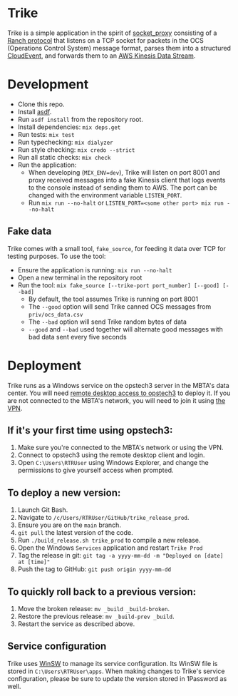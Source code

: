 # Trike

Trike is a simple application in the spirit of [socket_proxy](https://github.com/mbta/socket_proxy) consisting of a [Ranch protocol](https://ninenines.eu/docs/en/ranch/2.1/guide/protocols/) that listens on a TCP socket for packets in the OCS (Operations Control System) message format, parses them into a structured [CloudEvent](https://cloudevents.io/), and forwards them to an [AWS Kinesis Data Stream](https://aws.amazon.com/kinesis/data-streams/).

# Development
- Clone this repo.
- Install [asdf](https://asdf-vm.com/guide/getting-started.html#_1-install-dependencies).
- Run `asdf install` from the repository root.
- Install dependencies: `mix deps.get`
- Run tests: `mix test`
- Run typechecking: `mix dialyzer`
- Run style checking: `mix credo --strict`
- Run all static checks: `mix check`
- Run the application:
  - When developing (`MIX_ENV=dev`), Trike will listen on port 8001 and proxy received messages into a fake Kinesis client that logs events to the console instead of sending them to AWS. The port can be changed with the environment variable `LISTEN_PORT`.
  - Run `mix run --no-halt` or `LISTEN_PORT=<some other port> mix run --no-halt`
## Fake data
Trike comes with a small tool, `fake_source`, for feeding it data over TCP for testing purposes. To use the tool:
- Ensure the application is running: `mix run --no-halt`
- Open a new terminal in the repository root
- Run the tool: `mix fake_source [--trike-port port_number] [--good] [--bad]`
  - By default, the tool assumes Trike is running on port 8001
  - The `--good` option will send Trike canned OCS messages from `priv/ocs_data.csv`
  - The `--bad` option will send Trike random bytes of data
  - `--good` and `--bad` used together will alternate good messages with bad data sent every five seconds


# Deployment
Trike runs as a Windows service on the opstech3 server in the MBTA's data center. You will need [remote desktop access to opstech3](https://github.com/mbta/wiki/blob/master/devops/accessing-windows-servers.md) to deploy it. If you are not connected to the MBTA's network, you will need to join it using [the VPN](https://www.mbta.com/org/workfromhome).

## If it's your first time using opstech3:
1. Make sure you're connected to the MBTA's network or using the VPN.
1. Connect to opstech3 using the remote desktop client and login.
1. Open `C:\Users\RTRUser` using Windows Explorer, and change the permissions to give yourself access when prompted.

## To deploy a new version:
1. Launch Git Bash.
1. Navigate to `/c/Users/RTRUser/GitHub/trike_release_prod`.
1. Ensure you are on the `main` branch.
1. `git pull` the latest version of the code.
1. Run `./build_release.sh trike_prod` to compile a new release.
1. Open the Windows `Services` application and restart `Trike Prod`
1. Tag the release in git: `git tag -a yyyy-mm-dd -m "Deployed on [date] at [time]"`
1. Push the tag to GitHub: `git push origin yyyy-mm-dd`

## To quickly roll back to a previous version:
1. Move the broken release: `mv _build _build-broken`.
1. Restore the previous release: `mv _build-prev _build`.
1. Restart the service as described above.

## Service configuration
Trike uses [WinSW](https://github.com/winsw/winsw) to manage its service configuration. Its WinSW file is stored in `C:\Users\RTRUser\apps`. When making changes to Trike's service configuration, please be sure to update the version stored in 1Password as well.